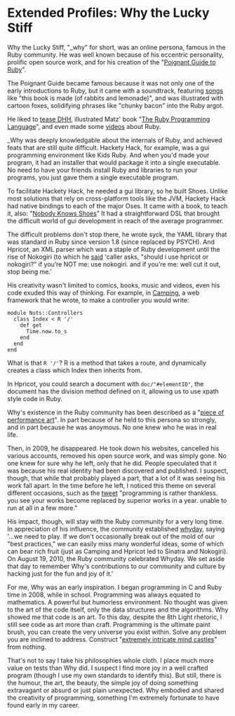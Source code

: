 Extended Profiles: Why the Lucky Stiff
======================================

Why the Lucky Stiff, "\_why" for short, was an online persona, famous in the Ruby community.
He was well known because of his eccentric personality, prolific open source work, and
for his creation of the "[Poignant Guide to Ruby](http://mislav.uniqpath.com/poignant-guide/book/)".

The Poignant Guide became famous because it was not only one of the early introductions to Ruby,
but it came with a soundtrack, featuring [songs](http://web.archive.org/web/20070703051421/http://poignantguide.net/sdtrk/)
like "this book is made (of rabbits and lemonade)",
and was illustrated with cartoon foxes, solidifying phrases like "chunky bacon" into the Ruby argot.

He liked to [tease DHH](http://favstar.fm/users/_why__/status/1651491822), illustrated
Matz' book "[The Ruby Programming Language](http://www.amazon.com/Ruby-Programming-Language-David-Flanagan/dp/0596516177/)",
and even made some [videos](http://www.youtube.com/user/whytheluckystiff/videos?view=0&flow=grid) about Ruby.

\_Why was deeply knowledgable about the internals of Ruby, and achieved feats that are still quite
difficult. Hackety Hack, for example, was a gui programming environment like Kids Ruby.
And when you'd made your program, it had an installer that would
package it into a single executable. No need to have your friends install Ruby and libraries
to run your programs, you just gave them a single executable program.

To facilitate Hackety Hack, he needed a gui library, so he built Shoes. Unlike most solutions
that rely on cross-platform tools like the JVM, Hackety Hack had native bindings to each of the major Oses.
It came with a book, to teach it, also: "[Nobody Knows Shoes](http://cloud.github.com/downloads/shoes/shoes/nks.pdf)"
It had a straightforward DSL that brought the difficult
world of gui development in reach of the average programmer.

The difficult problems don't stop there, he wrote syck, the YAML library that was standard
in Ruby since version 1.8 (since replaced by PSYCH). And Hpricot, an XML parser
which was a staple of Ruby development until the rise of Nokogiri (to which he
[said](http://favstar.fm/users/_why__/status/2484099316)
'caller asks, "should i use hpricot or nokogiri?" if you’re NOT me: use nokogiri.
and if you’re me: well cut it out, stop being me.'

His creativity wasn't limited to comics, books, music and videos, even his code exuded this way of thinking.
For example, in [Camping](http://camping.io/), a web framework that he wrote, to make a controller you would write:

    module Nuts::Controllers
      class Index < R '/'
        def get
          Time.now.to_s
        end
      end
    end

What is that `R '/'`? R is a method that takes a route, and dynamically creates a class which
Index then inherits from.

In Hpricot, you could search a document with `doc/"#elementID"`, the document has the division
method defined on it, allowing us to use xpath style code in Ruby.

Why's existence in the Ruby community has been described as a
"[piece of performance art](http://www.tumblr.com/tagged/why%20the%20lucky%20stiff)".
In part because of he held to this persona so strongly, and in part because he was anoymous.
No one knew who he was in real life.

Then, in 2009, he disappeared. He took down his websites, cancelled his various accounts,
removed his open source work, and was simply gone. No one knew for sure why he left, only that he did.
People speculated that it was because his real identity had been discovered and published.
I suspect, though, that while that probably played a part, that a lot of it was seeing his work
fall apart. In the time before he left, I noticed this theme on several different occasions, such
as the [tweet](http://favstar.fm/users/_why__/status/3389695893) "programming is rather thankless.
you see your works become replaced by superior works in a year. unable to run at all in a few more."

His impact, though, will stay with the Ruby community for a very long time. In appreciation of his
influence, the community established [whyday](http://whyday.org/), saying '...we need to play.
If we don't occasionally break out of the mold of our "best practices," we can easily miss many
wonderful ideas, some of which can bear rich fruit (just as Camping and Hpricot led to Sinatra and Nokogiri).
On August 19, 2010, the Ruby community celebrated Whyday. We set aside that day to remember
Why's contributions to our community and culture by hacking just for the fun and joy of it.'

For me, Why was an early inspiration. I began programming in C and Ruby time in 2008,
while in school. Programming was always equated to mathematics. A powerful but humorless environment.
No thought was given to the art of the code itself, only the data structures and the algorithms.
Why showed me that code is an art. To this day, despite the 8th Light rhetoric, I still see code
as art more than craft. Programming is the ultimate paint brush, you can create the very
universe you exist within. Solve any problem you are inclined to address. Construct
"[extremely intricate mind castles](http://olabini.com/blog/2012/02/notes-on-syntax/)" from nothing.

That's not to say I take his philosophies whole cloth. I place much more value on tests than Why did.
I suspect I find more joy in a well crafted program (though I use my own standards to identify this).
But still, there is the humour, the art, the beauty, the simple joy of doing something extravagant
or absurd or just plain unexpected. Why embodied and shared the creativity of programming, something
I'm extremely fortunate to have found early in my career.

